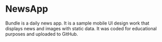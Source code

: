 # NewsApp
Bundle is a daily news app. It is a sample mobile UI design work that displays news and images with static data. It was coded for educational purposes and uploaded to GitHub.
